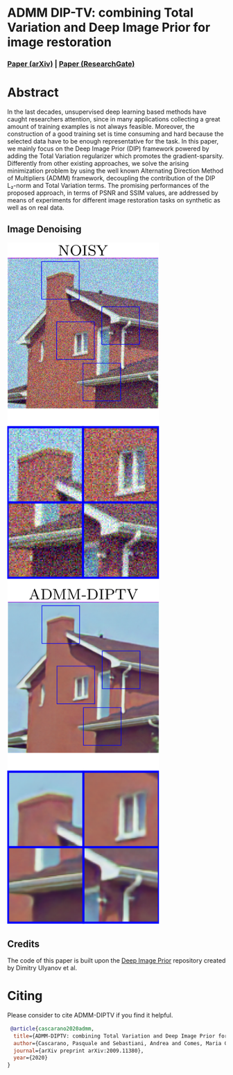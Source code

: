 # ADMM DIP-TV: combining Total Variation and Deep Image Prior for image restoration

### [Paper (arXiv)](https://arxiv.org/abs/2009.11380) | [Paper (ResearchGate)](https://www.researchgate.net/publication/344371742_ADMM-DIPTV_combining_Total_Variation_and_Deep_Image_Prior_for_image_restoration)

# Abstract
In the last decades, unsupervised deep learning based methods have caught researchers attention, since in many applications collecting a great amount of training examples is not always feasible. Moreover, the construction of a good training set is time consuming and hard because the selected data have to be enough representative for the task. In this paper, we mainly focus on the Deep Image Prior (DIP) framework powered by adding the  Total Variation regularizer which promotes the gradient-sparsity. Differently from other existing approaches, we solve the arising minimization problem by using the well known Alternating Direction Method of Multipliers (ADMM) framework, decoupling the contribution of the DIP L₂-norm and Total Variation terms. The promising performances of the proposed approach, in terms of PSNR and SSIM values, are addressed by means of experiments for different image restoration tasks on synthetic as well as on real data. 

## Image Denoising
<img src="figs/noisy.png" width="350px"/> <img src="figs/ADMM_DIPTV.png" width="350px"/>

## Credits
The code of this paper is built upon the [Deep Image Prior](https://github.com/DmitryUlyanov/deep-image-prior) repository created by Dimitry Ulyanov et al.
# Citing
Please consider to cite ADMM-DIPTV if you find it helpful.

```BibTex
 @article{cascarano2020admm,
  title={ADMM-DIPTV: combining Total Variation and Deep Image Prior for image restoration},
  author={Cascarano, Pasquale and Sebastiani, Andrea and Comes, Maria Colomba},
  journal={arXiv preprint arXiv:2009.11380},
  year={2020}
}

 ```
